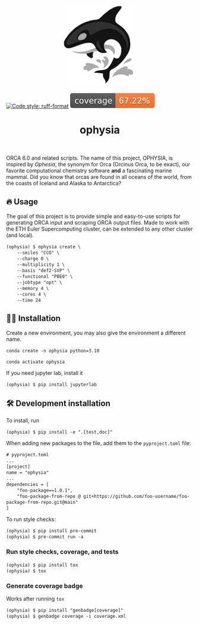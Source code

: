 <p align="center">
  <img src="assets/ophysia.svg" width="200">
</p>

[![Code style: ruff-format](https://img.shields.io/badge/code%20style-ruff_format-6340ac.svg)](https://github.com/astral-sh/ruff)
![Coverage Status](https://raw.githubusercontent.com/mlederbauer/ophysia/main/coverage-badge.svg)

<h1 align="center">
ophysia
</h1>

<br>


ORCA 6.0 and related scripts. The name of this project, OPHYSIA, is inspired by *Ophesia*, the synonym for Orca (Orcinus Orca, to be exact), our favorite computational chemistry software **and** a fascinating marine mammal. Did you know that orcas are found in all oceans of the world, from the coasts of Iceland and Alaska to Antarctica?

## 🔥 Usage

The goal of this project is to provide simple and easy-to-use scripts for generating ORCA input and scraping ORCA output files. Made to work with the ETH Euler Supercomputing cluster, can be extended to any other cluster (and local).

```
(ophysia) $ ophysia create \
    --smiles "CCO" \
    --charge 0 \
    --multiplicity 1 \
    --basis "def2-SVP" \
    --functional "PBE0" \
    --jobtype "opt" \
    --memory 4 \
    --cores 4 \
    --time 24
```

## 👩‍💻 Installation

Create a new environment, you may also give the environment a different name. 

```
conda create -n ophysia python=3.10 
```

```
conda activate ophysia
```

If you need jupyter lab, install it 

```
(ophysia) $ pip install jupyterlab
```


## 🛠️ Development installation

To install, run

```
(ophysia) $ pip install -e ".[test,doc]"
```

When adding new packages to the file, add them to the `pyproject.toml` file:

```
# pyproject.toml
...
[project]
name = "ophysia"
...
dependencies = [
    "foo-package==1.0.1",
    "foo-package-from-repo @ git+https://github.com/foo-username/foo-package-from-repo.git@main"
]
```

To run style checks:

```
(ophysia) $ pip install pre-commit
(ophysia) $ pre-commit run -a
```

### Run style checks, coverage, and tests

```
(ophysia) $ pip install tox
(ophysia) $ tox
```

### Generate coverage badge

Works after running `tox`

```
(ophysia) $ pip install "genbadge[coverage]"
(ophysia) $ genbadge coverage -i coverage.xml
```


